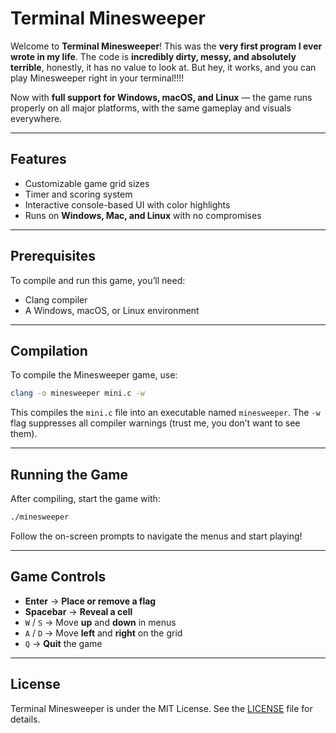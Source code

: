 # Terminal Minesweeper

Welcome to **Terminal Minesweeper**!
This was the **very first program I ever wrote in my life**. The code is **incredibly dirty, messy, and absolutely terrible**, honestly, it has no value to look at. But hey, it works, and you can play Minesweeper right in your terminal!!!!

Now with **full support for Windows, macOS, and Linux** — the game runs properly on all major platforms, with the same gameplay and visuals everywhere.

---

## Features

* Customizable game grid sizes
* Timer and scoring system
* Interactive console-based UI with color highlights
* Runs on **Windows, Mac, and Linux** with no compromises 

---

## Prerequisites

To compile and run this game, you’ll need:

* Clang compiler
* A Windows, macOS, or Linux environment

---

## Compilation

To compile the Minesweeper game, use:

```bash
clang -o minesweeper mini.c -w
```

This compiles the `mini.c` file into an executable named `minesweeper`.
The `-w` flag suppresses all compiler warnings (trust me, you don’t want to see them).

---

## Running the Game

After compiling, start the game with:

```bash
./minesweeper
```

Follow the on-screen prompts to navigate the menus and start playing!

---

## Game Controls

* **Enter** → **Place or remove a flag**
* **Spacebar** → **Reveal a cell**
* `W` / `S` → Move **up** and **down** in menus
* `A` / `D` → Move **left** and **right** on the grid
* `Q` → **Quit** the game

---
## License

Terminal Minesweeper is under the MIT License. See the [LICENSE](LICENSE) file for details.
